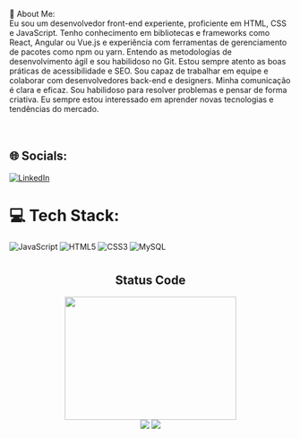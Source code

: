 
 💫 About Me:
 <br>Eu sou um desenvolvedor front-end experiente, proficiente em HTML, CSS e JavaScript. Tenho conhecimento em bibliotecas e frameworks como React, Angular ou Vue.js e experiência com ferramentas de gerenciamento de pacotes como npm ou yarn. Entendo as metodologias de desenvolvimento ágil e sou habilidoso no Git. Estou sempre atento as boas práticas de acessibilidade e SEO. Sou capaz de trabalhar em equipe e colaborar com desenvolvedores back-end e designers. Minha comunicação é clara e eficaz. Sou habilidoso para resolver problemas e pensar de forma criativa. Eu sempre estou interessado em aprender novas tecnologias e tendências do mercado.<br><br><br>


## 🌐 Socials:
[![LinkedIn](https://img.shields.io/badge/LinkedIn-%230077B5.svg?logo=linkedin&logoColor=white)](https://linkedin.com/in/https://www.linkedin.com/in/rog%C3%A9riosilva1/) 

# 💻 Tech Stack:
![JavaScript](https://img.shields.io/badge/javascript-%23323330.svg?style=for-the-badge&logo=javascript&logoColor=%23F7DF1E) ![HTML5](https://img.shields.io/badge/html5-%23E34F26.svg?style=for-the-badge&logo=html5&logoColor=white) ![CSS3](https://img.shields.io/badge/css3-%231572B6.svg?style=for-the-badge&logo=css3&logoColor=white) ![MySQL](https://img.shields.io/badge/mysql-%2300f.svg?style=for-the-badge&logo=mysql&logoColor=white)
# 
<div align="center">  
    <h2>Status Code</h2> 
<div width="100%">
    <img width="78%" height="220px" src="https://github-readme-stats.vercel.app/api/top-langs/?username=rogeriosilva&langs_count=8&theme=tokyonight"/>
</div>
<div>
    <img  src="https://github-readme-stats.vercel.app/api?username=rogeriosilva&show_icons=false&theme=tokyonight"/>
    <img  src="https://github-readme-streak-stats.herokuapp.com/?user=rogeriosilva&&theme=tokyonight"/>         
</div>
</div>
 
 

